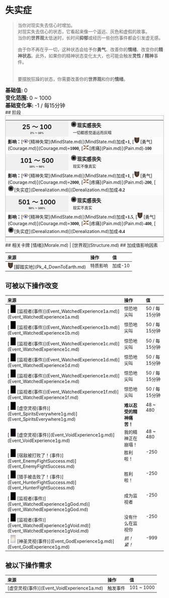 # 失实症  
> 当你对现实失去信心时增加。  
> 对现实失去信心的状态，它看起来像一个遥远、灰色和虚假的故事。<br>当你的<b>世界观</b>太低迷时，长时间<b>抑郁</b>或经历一些创伤事件都会引发虚无感。<br><br>由于你不再在乎一切，这种状态会给予你<b>勇气</b>、改善你的<b>情绪</b>、改变你的<b>精神状态</b>。此外，如果你的精神状态变化太大，也可能会触发<b>灵性 / 精神</b>事件。<br><br><br>要摆脱狂躁的状态，你需要改善你的<b>世界观</b>和你的<b>情绪</b>。  
  
<div style="font-size:1.2em"><b>基础值: </b> 0 </div>  
<div style="font-size:1.2em"><b>变化范围: </b> 0 ~ 1000 </div>  
<div style="font-size:1.2em"><b>基础变化率: </b> -1 / 每15分钟 </div>  
## 阶段  
<div  style="border:1px solid #BBB"><table><tr style="height:2em;"><td style="background-color:#F0F0F0;text-align:center;width:180px;font-size:1.4em;font-weight:bold;vertical-align:middle;"><div>25 ～ 100<div><div style="font-size:0.4em">2% ～ 10%</div></td><td colspan=2 style="font-size:1.1em;vertical-align:middle;background-color:#F9F9F9;"><div><b><div style="width:20px;display:inline-block;text-align:center"><img decoding="async" src="../wiki/Sprite/VoidState.png" href="a.md" style="max-width:20px;max-height:20px;"></div>现实感丧失</b></div><div style="font-size:0.8em;padding-top:4px;">&nbsp;&nbsp;一切都感觉遥远而灰暗</div></td></tr><tr><td colspan=2><b>影响：</b>[<div style="width:20px;display:inline-block;text-align:center"><img decoding="async" src="../wiki/Sprite/MindState.png" href="a.md" style="max-width:20px;max-height:20px;"></div>[精神失常](MindState.md)](MindState.md)加成<span style="font-family:ui-monospace"><b>+1</b></span>, [<div style="width:20px;display:inline-block;text-align:center"><img decoding="async" src="../wiki/Sprite/Durability.png" href="a.md" style="max-width:20px;max-height:20px;"></div>[勇气](Courage.md)](Courage.md)<span style="font-family:ui-monospace"><b>+1000</b></span>, [<div style="width:20px;display:inline-block;text-align:center"><img decoding="async" src="../wiki/Sprite/Pain.png" href="a.md" style="max-width:20px;max-height:20px;"></div>[疼痛](Pain.md)](Pain.md)<span style="font-family:ui-monospace"><b>-100</b></span></td></tr><tr><td colspan=2></td></tr><tr style="height:2em;"><td style="background-color:#F0F0F0;text-align:center;width:180px;font-size:1.4em;font-weight:bold;vertical-align:middle;"><div>101 ～ 500<div><div style="font-size:0.4em">10% ～ 50%</div></td><td colspan=2 style="font-size:1.1em;vertical-align:middle;background-color:#F9F9F9;"><div><b><div style="width:20px;display:inline-block;text-align:center"><img decoding="async" src="../wiki/Sprite/VoidState.png" href="a.md" style="max-width:20px;max-height:20px;"></div>现实感丧失</b></div><div style="font-size:0.8em;padding-top:4px;">&nbsp;&nbsp;现实不像真实</div></td></tr><tr><td colspan=2><b>影响：</b>[<div style="width:20px;display:inline-block;text-align:center"><img decoding="async" src="../wiki/Sprite/MindState.png" href="a.md" style="max-width:20px;max-height:20px;"></div>[精神失常](MindState.md)](MindState.md)加成<span style="font-family:ui-monospace"><b>+1</b></span>, [<div style="width:20px;display:inline-block;text-align:center"><img decoding="async" src="../wiki/Sprite/Durability.png" href="a.md" style="max-width:20px;max-height:20px;"></div>[勇气](Courage.md)](Courage.md)<span style="font-family:ui-monospace"><b>+2000</b></span>, [<div style="width:20px;display:inline-block;text-align:center"><img decoding="async" src="../wiki/Sprite/Pain.png" href="a.md" style="max-width:20px;max-height:20px;"></div>[疼痛](Pain.md)](Pain.md)<span style="font-family:ui-monospace"><b>-200</b></span>, [<div style="width:20px;display:inline-block;text-align:center"><img decoding="async" src="../wiki/Sprite/VoidState.png" href="a.md" style="max-width:20px;max-height:20px;"></div>[失实症](Derealization.md)](Derealization.md)加成<span style="font-family:ui-monospace"><b>-0.2</b></span></td></tr><tr><td colspan=2></td></tr><tr style="height:2em;"><td style="background-color:#F0F0F0;text-align:center;width:180px;font-size:1.4em;font-weight:bold;vertical-align:middle;"><div>501 ～ 1000<div><div style="font-size:0.4em">50% ～ 100%</div></td><td colspan=2 style="font-size:1.1em;vertical-align:middle;background-color:#F9F9F9;"><div><b><div style="width:20px;display:inline-block;text-align:center"><img decoding="async" src="../wiki/Sprite/VoidState.png" href="a.md" style="max-width:20px;max-height:20px;"></div>现实感丧失</b></div><div style="font-size:0.8em;padding-top:4px;">&nbsp;&nbsp;现实不真实</div></td></tr><tr><td colspan=2><b>影响：</b>[<div style="width:20px;display:inline-block;text-align:center"><img decoding="async" src="../wiki/Sprite/MindState.png" href="a.md" style="max-width:20px;max-height:20px;"></div>[精神失常](MindState.md)](MindState.md)加成<span style="font-family:ui-monospace"><b>+1.5</b></span>, [<div style="width:20px;display:inline-block;text-align:center"><img decoding="async" src="../wiki/Sprite/Durability.png" href="a.md" style="max-width:20px;max-height:20px;"></div>[勇气](Courage.md)](Courage.md)<span style="font-family:ui-monospace"><b>+3000</b></span>, [<div style="width:20px;display:inline-block;text-align:center"><img decoding="async" src="../wiki/Sprite/Pain.png" href="a.md" style="max-width:20px;max-height:20px;"></div>[疼痛](Pain.md)](Pain.md)<span style="font-family:ui-monospace"><b>-400</b></span>, [<div style="width:20px;display:inline-block;text-align:center"><img decoding="async" src="../wiki/Sprite/VoidState.png" href="a.md" style="max-width:20px;max-height:20px;"></div>[失实症](Derealization.md)](Derealization.md)加成<span style="font-family:ui-monospace"><b>-0.4</b></span></td></tr><tr><td colspan=2></td></tr></table></div>  
## 相关卡牌  
[情绪](Morale.md)  |  [世界观](Structure.md)  
## 加成值影响因素  
<table class="table table-bordered" data-toggle="table"  ><thead style=""><tr ><th  style="text-align:left;vertical-align:top;"  >来源</th><th  style="text-align:left;vertical-align:top;"  >操作</th><th  style="text-align:left;vertical-align:top;"  >值</th></tr></thead><tr ><td  style="text-align:left;vertical-align:top;"  ><div style="width:20px;display:inline-block;text-align:center"><img decoding="async" src="../wiki/Sprite/Durability.png" href="a.md" style="max-width:20px;max-height:20px;"></div>[脚踏实地](Pk_4_DownToEarth.md)</td><td  style="text-align:left;vertical-align:top;"  >特质影响</td><td  style="text-align:left;vertical-align:top;"  >加成-10</td></tr></tbody></table>  
  
## 可被以下操作改变  
<table class="table table-bordered" data-toggle="table"  ><thead style=""><tr ><th  style="text-align:left;vertical-align:top;"  >来源</th><th  style="text-align:left;vertical-align:top;"  >操作</th><th  style="text-align:left;vertical-align:top;"  >值</th></tr></thead><tr ><td  style="text-align:left;vertical-align:top;"  >[<div style="width:25px;display:inline-block;text-align:center"><img decoding="async" src="../wiki/Sprite/Watcher1.png" href="a.md" style="max-width:25px;max-height:25px;"></div>[监视者(事件)](Event_WatchedExperience1a.md)](Event_WatchedExperience1a.md)</td><td  style="text-align:left;vertical-align:top;"  >惊恐地尖叫</td><td  style="text-align:left;vertical-align:top;"  >50 / 每15分钟</td></tr><tr ><td  style="text-align:left;vertical-align:top;"  >[<div style="width:25px;display:inline-block;text-align:center"><img decoding="async" src="../wiki/Sprite/Watcher2.png" href="a.md" style="max-width:25px;max-height:25px;"></div>[监视者(事件)](Event_WatchedExperience1b.md)](Event_WatchedExperience1b.md)</td><td  style="text-align:left;vertical-align:top;"  >惊恐地尖叫</td><td  style="text-align:left;vertical-align:top;"  >50 / 每15分钟</td></tr><tr ><td  style="text-align:left;vertical-align:top;"  >[<div style="width:25px;display:inline-block;text-align:center"><img decoding="async" src="../wiki/Sprite/Watcher2.png" href="a.md" style="max-width:25px;max-height:25px;"></div>[监视者(事件)](Event_WatchedExperience1c.md)](Event_WatchedExperience1c.md)</td><td  style="text-align:left;vertical-align:top;"  >惊恐地尖叫</td><td  style="text-align:left;vertical-align:top;"  >50 / 每15分钟</td></tr><tr ><td  style="text-align:left;vertical-align:top;"  >[<div style="width:25px;display:inline-block;text-align:center"><img decoding="async" src="../wiki/Sprite/Watcher3.png" href="a.md" style="max-width:25px;max-height:25px;"></div>[监视者(事件)](Event_WatchedExperience1d.md)](Event_WatchedExperience1d.md)</td><td  style="text-align:left;vertical-align:top;"  >惊恐地尖叫</td><td  style="text-align:left;vertical-align:top;"  >50 / 每15分钟</td></tr><tr ><td  style="text-align:left;vertical-align:top;"  >[<div style="width:25px;display:inline-block;text-align:center"><img decoding="async" src="../wiki/Sprite/Watcher3.png" href="a.md" style="max-width:25px;max-height:25px;"></div>[监视者(事件)](Event_WatchedExperience1e.md)](Event_WatchedExperience1e.md)</td><td  style="text-align:left;vertical-align:top;"  >惊恐地尖叫</td><td  style="text-align:left;vertical-align:top;"  >50 / 每15分钟</td></tr><tr ><td  style="text-align:left;vertical-align:top;"  >[<div style="width:25px;display:inline-block;text-align:center"><img decoding="async" src="../wiki/Sprite/Watcher4.png" href="a.md" style="max-width:25px;max-height:25px;"></div>[监视者(事件)](Event_WatchedExperience1f.md)](Event_WatchedExperience1f.md)</td><td  style="text-align:left;vertical-align:top;"  >惊恐地尖叫</td><td  style="text-align:left;vertical-align:top;"  >50 / 每15分钟</td></tr><tr ><td  style="text-align:left;vertical-align:top;"  >[<div style="width:25px;display:inline-block;text-align:center"><img decoding="async" src="../wiki/Sprite/Darkness.png" href="a.md" style="max-width:25px;max-height:25px;"></div>[虚空灵视(事件)](Event_SpiritsEverywhere1g.md)](Event_SpiritsEverywhere1g.md)</td><td  style="text-align:left;vertical-align:top;"  ><b>难以忍受的精神痛苦！</b></td><td  style="text-align:left;vertical-align:top;"  >48 ~ 480</td></tr><tr ><td  style="text-align:left;vertical-align:top;"  >[<div style="width:25px;display:inline-block;text-align:center"><img decoding="async" src="../wiki/Sprite/Void.png" href="a.md" style="max-width:25px;max-height:25px;"></div>[虚空灵视(事件)](Event_VoidExperience1g.md)](Event_VoidExperience1g.md)</td><td  style="text-align:left;vertical-align:top;"  >我的精神正在崩塌！</td><td  style="text-align:left;vertical-align:top;"  >48 ~ 480</td></tr><tr ><td  style="text-align:left;vertical-align:top;"  >[<div style="width:25px;display:inline-block;text-align:center"><img decoding="async" src="../wiki/Sprite/Darkness.png" href="a.md" style="max-width:25px;max-height:25px;"></div>[宿敌被打败了！(事件)](Event_EnemyFightSuccess.md)](Event_EnemyFightSuccess.md)</td><td  style="text-align:left;vertical-align:top;"  >胜利啦！</td><td  style="text-align:left;vertical-align:top;"  >-250</td></tr><tr ><td  style="text-align:left;vertical-align:top;"  >[<div style="width:25px;display:inline-block;text-align:center"><img decoding="async" src="../wiki/Sprite/Darkness.png" href="a.md" style="max-width:25px;max-height:25px;"></div>[猎手被击败了！(事件)](Event_HunterFightSuccess.md)](Event_HunterFightSuccess.md)</td><td  style="text-align:left;vertical-align:top;"  >胜利啦！</td><td  style="text-align:left;vertical-align:top;"  >-250</td></tr><tr ><td  style="text-align:left;vertical-align:top;"  >[<div style="width:25px;display:inline-block;text-align:center"><img decoding="async" src="../wiki/Sprite/Watcher4.png" href="a.md" style="max-width:25px;max-height:25px;"></div>[监视者(事件)](Event_WatchedExperience1gGod.md)](Event_WatchedExperience1gGod.md)</td><td  style="text-align:left;vertical-align:top;"  >成为监视者</td><td  style="text-align:left;vertical-align:top;"  >-250</td></tr><tr ><td  style="text-align:left;vertical-align:top;"  >[<div style="width:25px;display:inline-block;text-align:center"><img decoding="async" src="../wiki/Sprite/Watcher4.png" href="a.md" style="max-width:25px;max-height:25px;"></div>[监视者(事件)](Event_WatchedExperience1gVoid.md)](Event_WatchedExperience1gVoid.md)</td><td  style="text-align:left;vertical-align:top;"  >没有什么在监视你</td><td  style="text-align:left;vertical-align:top;"  >-250</td></tr><tr ><td  style="text-align:left;vertical-align:top;"  >[<div style="width:25px;display:inline-block;text-align:center"><img decoding="async" src="../wiki/Sprite/God.png" href="a.md" style="max-width:25px;max-height:25px;"></div>[神圣灵视(事件)](Event_GodExperience1g.md)](Event_GodExperience1g.md)</td><td  style="text-align:left;vertical-align:top;"  ><i>抓！紧！</i></td><td  style="text-align:left;vertical-align:top;"  >-999</td></tr></tbody></table>  
  
## 被以下操作需求  
<table class="table table-bordered" data-toggle="table"  ><thead style=""><tr ><th  style="text-align:left;vertical-align:top;"  >来源</th><th  style="text-align:left;vertical-align:top;"  >操作</th><th  style="text-align:left;vertical-align:top;"  data-sortable="true"  >值</th></tr></thead><tr ><td  style="text-align:left;vertical-align:top;"  >[虚空灵视(事件)](Event_VoidExperience1a.md)</td><td  style="text-align:left;vertical-align:top;"  >触发事件</td><td  style="text-align:left;vertical-align:top;"  >101 ~ 1000</td></tr></tbody></table>  
  


<script>document.title="失实症 - 卡牌生存百科 Card Survival Wiki";</script>